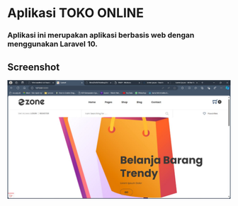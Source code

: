 # Aplikasi TOKO ONLINE
### Aplikasi ini merupakan aplikasi berbasis web dengan menggunakan Laravel 10.

## Screenshot
![alt text](https://github.com/Ichsan47/iksan_technovation_toko-online/blob/main/halaman_home.jpg?raw=true)

